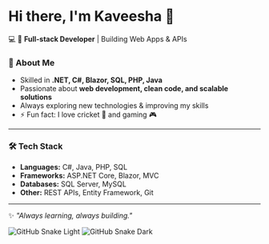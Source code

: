 # Hi there, I'm Kaveesha 👋  

💻 🚀 **Full-stack Developer** | Building Web Apps & APIs  

### 🚀 About Me  
- Skilled in **.NET, C#, Blazor, SQL, PHP, Java**  
- Passionate about **web development, clean code, and scalable solutions**  
- Always exploring new technologies & improving my skills  
- ⚡ Fun fact: I love cricket 🏏 and gaming 🎮  

---

### 🛠️ Tech Stack  
- **Languages:** C#, Java, PHP, SQL  
- **Frameworks:** ASP.NET Core, Blazor, MVC  
- **Databases:** SQL Server, MySQL  
- **Other:** REST APIs, Entity Framework, Git  

---

✨ _"Always learning, always building."_  

![GitHub Snake Light](https://github.com/KaveeshaDeshanG/KaveeshaDeshanG/blob/output/github-contribution-grid-snake.svg#gh-light-mode-only)
![GitHub Snake Dark](https://github.com/KaveeshaDeshanG/KaveeshaDeshanG/blob/output/github-contribution-grid-snake-dark.svg#gh-dark-mode-only)

